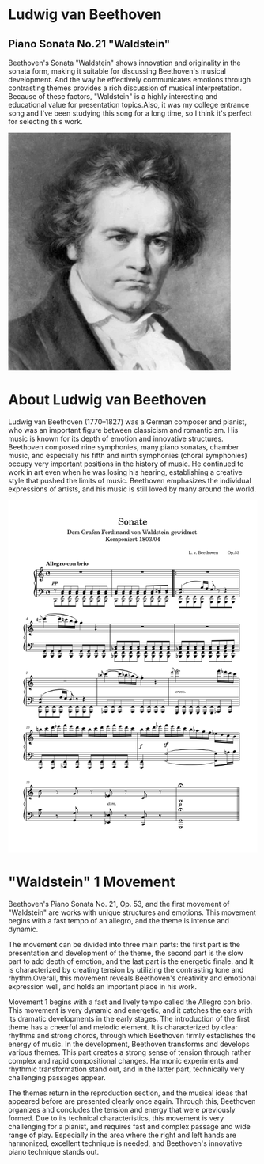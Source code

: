# Ludwig van Beethoven
## Piano Sonata No.21 "Waldstein"
Beethoven's Sonata "Waldstein" shows innovation and originality in the sonata form, making it suitable for discussing Beethoven's musical development. And the way he effectively communicates emotions through contrasting themes provides a rich discussion of musical interpretation. Because of these factors, "Waldstein" is a highly interesting and educational value for presentation topics.Also, it was my college entrance song and I've been studying this song for a long time, so I think it's perfect for selecting this work.



<img src="beethoven.png">

# About Ludwig van Beethoven 

Ludwig van Beethoven (1770–1827) was a German composer and pianist, who was an important figure between classicism and romanticism. His music is known for its depth of emotion and innovative structures. 
Beethoven composed nine symphonies, many piano sonatas, chamber music, and especially his fifth and ninth symphonies (choral symphonies) occupy very important positions in the history of music. He continued to work in art even when he was losing his hearing, establishing a creative style that pushed the limits of music. 
Beethoven emphasizes the individual expressions of artists, and his music is still loved by many around the world.



<img src="sonata-no.21.png">

# "Waldstein" 1 Movement

Beethoven's Piano Sonata No. 21, Op. 53, and the first movement of "Waldstein" are works with unique structures and emotions. This movement begins with a fast tempo of an allegro, and the theme is intense and dynamic.

The movement can be divided into three main parts: the first part is the presentation and development of the theme, the second part is the slow part to add depth of emotion, and the last part is the energetic finale.
and It is characterized by creating tension by utilizing the contrasting tone and rhythm.Overall, this movement reveals Beethoven's creativity and emotional expression well, and holds an important place in his work.

Movement 1 begins with a fast and lively tempo called the Allegro con brio.    This movement is very dynamic and energetic, and it catches the ears with its dramatic developments in the early stages.
The introduction of the first theme has a cheerful and melodic element. It is characterized by clear rhythms and strong chords, through which Beethoven firmly establishes the energy of music.
In the development, Beethoven transforms and develops various themes. This part creates a strong sense of tension through rather complex and rapid compositional changes. Harmonic experiments and rhythmic transformation stand out, and in the latter part, technically very challenging passages appear.


  The themes return in the reproduction section, and the musical ideas that appeared before are presented clearly once again. Through this, Beethoven organizes and concludes the tension and energy that were previously formed.
Due to its technical characteristics, this movement is very challenging for a pianist, and requires fast and complex passage and wide range of play.
Especially in the area where the right and left hands are harmonized, excellent technique is needed, and Beethoven's innovative piano technique stands out.
